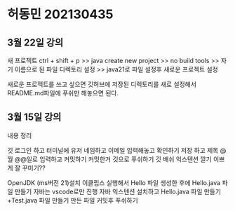 # 허동민 202130435

## 3월 22일 강의 
새 프로젝트 
ctrl + shift + p >> java create new project >> no build tools >> 자기 이름으로 된 파일 디렉토리 설정 >> java21로 파일 설정후 새로운 프로젝트 설정

새로운 프로젝트를 쓰고 싶으면 깃허브에 저장된 디렉토리를 새로 설정해서 README.md파일에 푸쉬만 해놓으면 된다.


## 3월 15일 강의
내용 정리

깃 로그인 하고 
터미널에 유저 네임하고 이메일 입력해놓고 확인하기
저장 하고 제목 @월 @@일로 입력하고 커밋하기
커밋한거 깃으로 푸쉬하기 
깃 배쉬 익스텐션 깔기
이쁘게 잘 꾸미기??

OpenJDK (ms버전 21)설치
이클립스 실행해서 Hello 파일 생성한 후에 Hello.java 파일 만들기
자바는 vscode로만 진행
자바 익스텐션 설치하고 Hello.java 파일 만들기
+Test.java 파일 만들기
만든 파일 커밋후 푸쉬하기

